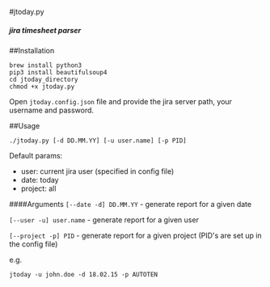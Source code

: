 #jtoday.py

##### jira timesheet parser

##Installation

```
brew install python3
pip3 install beautifulsoup4
cd jtoday_directory
chmod +x jtoday.py
```

Open ```jtoday.config.json``` file and provide the jira server path, your username and password.

##Usage

```
./jtoday.py [-d DD.MM.YY] [-u user.name] [-p PID]

```

Default params:

- user: current jira user (specified in config file)
- date: today
- project: all

####Arguments
```[--date -d] DD.MM.YY``` - generate report for a given date

```[--user -u] user.name``` - generate report for a given user

```[--project -p] PID``` - generate report for a given project (PID's are set up in the config file)

e.g.

```
jtoday -u john.doe -d 18.02.15 -p AUTOTEN
```

